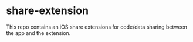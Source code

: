 # share-extension
This repo contains an iOS share extensions for code/data sharing between the app and the extension.
